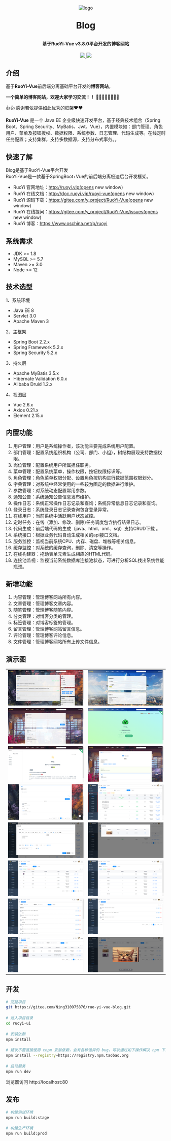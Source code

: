<p align="center">
	<img alt="logo" src="ruoyi-ui/public/favicon.ico">
</p>
<h1 align="center" style="margin: 30px 0 30px; font-weight: bold;">Blog</h1>
<h4 align="center">基于RuoYi-Vue  v3.8.0平台开发的博客网站</h4>
<p align="center">
<a target="_blank" href="https://www.cnblogs.com/Ning-Blog/">
<img src="https://gitee.com/Ning310975876/ruo-yi-vue-blog/raw/master/ruoyi-ui/public/%E5%8D%9A%E5%AE%A2%E5%9B%AD-SmileToCode-brightgreen.svg" ></img>
</a>
<a target="_blank" href="https://gitee.com/Ning310975876/ruo-yi-vue-blog/blob/master/LICENSE">
<img src="https://gitee.com/Ning310975876/ruo-yi-vue-blog/raw/master/ruoyi-ui/public/apistatus.svg"></img>
</a>
</p>


## 介绍

基于**RuoYi-Vue**前后端分离基础平台开发的**博客网站**。

**一个简单的博客网站，欢迎大家学习交流！！** 🤟🏻🤟🏻😊😊🎈🎈

👍👍 感谢若依提供如此优秀的框架❤️❤️ 

**RuoYi-Vue** 是一个 Java EE 企业级快速开发平台，基于经典技术组合（Spring Boot、Spring Security、MyBatis、Jwt、Vue），内置模块如：部门管理、角色用户、菜单及按钮授权、数据权限、系统参数、日志管理、代码生成等。在线定时任务配置；支持集群，支持多数据源，支持分布式事务。。

## 快速了解

Blog是基于RuoYi-Vue平台开发  
RuoYi-Vue是一款基于SpringBoot+Vue的前后端分离极速后台开发框架。

- RuoYi 官网地址：http://ruoyi.vip(opens new window)
- RuoYi 在线文档：http://doc.ruoyi.vip/ruoyi-vue(opens new window)
- RuoYi 源码下载：https://gitee.com/y_project/RuoYi-Vue(opens new window)
- RuoYi 在线提问：https://gitee.com/y_project/RuoYi-Vue/issues(opens new window)
- RuoYi 博客：https://www.oschina.net/p/ruoyi

## 系统需求

- JDK >= 1.8
- MySQL >= 5.7
- Maven >= 3.0
- Node >= 12

## 技术选型

1、系统环境

- Java EE 8
- Servlet 3.0
- Apache Maven 3

2、主框架

- Spring Boot 2.2.x
- Spring Framework 5.2.x
- Spring Security 5.2.x

3、持久层

- Apache MyBatis 3.5.x
- Hibernate Validation 6.0.x
- Alibaba Druid 1.2.x

4、视图层

- Vue 2.6.x
- Axios 0.21.x
- Element 2.15.x

## 内置功能

1.  用户管理：用户是系统操作者，该功能主要完成系统用户配置。
2.  部门管理：配置系统组织机构（公司、部门、小组），树结构展现支持数据权限。
3.  岗位管理：配置系统用户所属担任职务。
4.  菜单管理：配置系统菜单，操作权限，按钮权限标识等。
5.  角色管理：角色菜单权限分配、设置角色按机构进行数据范围权限划分。
6.  字典管理：对系统中经常使用的一些较为固定的数据进行维护。
7.  参数管理：对系统动态配置常用参数。
8.  通知公告：系统通知公告信息发布维护。
9.  操作日志：系统正常操作日志记录和查询；系统异常信息日志记录和查询。
10. 登录日志：系统登录日志记录查询包含登录异常。
11. 在线用户：当前系统中活跃用户状态监控。
12. 定时任务：在线（添加、修改、删除)任务调度包含执行结果日志。
13. 代码生成：前后端代码的生成（java、html、xml、sql）支持CRUD下载 。
14. 系统接口：根据业务代码自动生成相关的api接口文档。
15. 服务监控：监视当前系统CPU、内存、磁盘、堆栈等相关信息。
16. 缓存监控：对系统的缓存查询，删除、清空等操作。
17. 在线构建器：拖动表单元素生成相应的HTML代码。
18. 连接池监视：监视当前系统数据库连接池状态，可进行分析SQL找出系统性能瓶颈。

## 新增功能

1.  内容管理：管理博客网站所有内容。
2.  文章管理：管理博客文章内容。
3.  随笔管理：管理博客随笔内容。
4.  分类管理：对博客分类的管理。
5.  标签管理：对博客标签的管理。
6.  留言管理：管理博客网站留言信息。
7.  评论管理：管理博客评论信息。
8.  文件管理：管理博客网站所有上传文件信息。

## 演示图

<table>
    <tr>
        <td><img src="ruoyi-ui/public/systemImg/首页.png"/></td>
        <td><img src="ruoyi-ui/public/systemImg/随笔.png"/></td>
    </tr>
    <tr>
        <td><img src="ruoyi-ui/public/systemImg/留言.jpg"/></td>
        <td><img src="ruoyi-ui/public/systemImg/文档首页.png"/></td>
    </tr>
    <tr>
        <td><img src="ruoyi-ui/public/systemImg/文档详情.png"/></td>
        <td><img src="ruoyi-ui/public/systemImg/博客详情.png"/></td>
    </tr>
	<tr>
        <td><img src="ruoyi-ui/public/systemImg/评论.png"/></td>
        <td><img src="ruoyi-ui/public/systemImg/文章管理.png"/></td>
    </tr>	 
    <tr>
        <td><img src="ruoyi-ui/public/systemImg/文章新增修改.png"/></td>
        <td><img src="ruoyi-ui/public/systemImg/资源列表.png"/></td>
    </tr>
	<tr>
        <td><img src="ruoyi-ui/public/systemImg/分类管理.png"/></td>
        <td><img src="ruoyi-ui/public/systemImg/标签管理.png"/></td>
    </tr>
	<tr>
        <td><img src="ruoyi-ui/public/systemImg/留言管理.png"/></td>
        <td><img src="ruoyi-ui/public/systemImg/评论管理.png"/></td>
    </tr>
	<tr>
        <td><img src="ruoyi-ui/public/systemImg/文件管理.png"/></td>
        <td><img src="ruoyi-ui/public/systemImg/图片预览.png"/></td>
    </tr>
</table>


## 开发

```bash
# 克隆项目
git https://gitee.com/Ning310975876/ruo-yi-vue-blog.git

# 进入项目目录
cd ruoyi-ui

# 安装依赖
npm install

# 建议不要直接使用 cnpm 安装依赖，会有各种诡异的 bug。可以通过如下操作解决 npm 下载速度慢的问题
npm install --registry=https://registry.npm.taobao.org

# 启动服务
npm run dev
```

浏览器访问 http://localhost:80

## 发布

```bash
# 构建测试环境
npm run build:stage

# 构建生产环境
npm run build:prod
```

